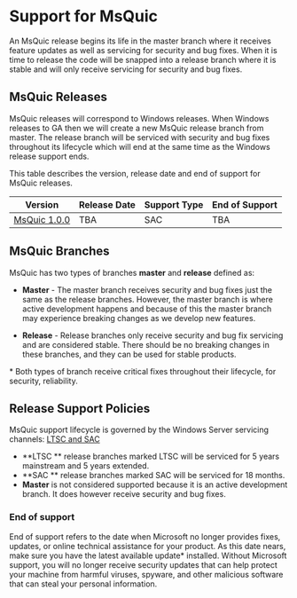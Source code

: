 # Support for MsQuic

An MsQuic release begins its life in the master branch where it receives feature updates as well as servicing for security and bug fixes. When it is time to release the code will be snapped into a release branch where it is stable and will only receive servicing for security and bug fixes. 

## MsQuic Releases

MsQuic releases will correspond to Windows releases. When Windows releases to GA then we will create a new MsQuic release branch from master. The release branch will be serviced with security and bug fixes throughout its lifecycle which will end at the same time as the Windows release support ends.

This table describes the version, release date and end of support for MsQuic releases.

|  Version  |  Release Date | Support Type | End of Support |
| -- | -- | -- | -- |
| [MsQuic 1.0.0](https://techcommunity.microsoft.com/t5/networking-blog/bg-p/NetworkingBlog) | TBA | SAC | TBA |


## MsQuic Branches

MsQuic has two types of branches **master** and **release** defined as:

* **Master** - The master branch receives security and bug fixes just the same as the release branches. However, the master branch is where active development happens and because of this the master branch may experience breaking changes as we develop new features. 

* **Release** - Release branches only receive security and bug fix servicing and are considered stable. There should be no breaking changes in these branches, and they can be used for stable products.

\* Both types of branch receive critical fixes throughout their lifecycle, for security, reliability.

## Release Support Policies

MsQuic support lifecycle is governed by the Windows Server servicing channels: [LTSC and SAC](https://docs.microsoft.com/en-us/windows-server/get-started-19/servicing-channels-19)

* **LTSC ** release branches marked LTSC will be serviced for 5 years mainstream and 5 years extended.
* **SAC ** release branches marked SAC will be serviced for 18 months.
* **Master** is not considered supported because it is an active development branch. It does however receive security and bug fixes.

### End of support

End of support refers to the date when Microsoft no longer provides fixes, updates, or online technical assistance for your product. As this date nears, make sure you have the latest available update\* installed. Without Microsoft support, you will no longer receive security updates that can help protect your machine from harmful viruses, spyware, and other malicious software that can steal your personal information.
